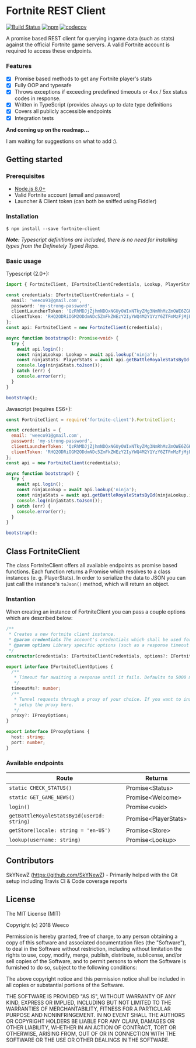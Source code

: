 # Fortnite REST Client

[![Build Status](https://travis-ci.org/weeco/fortnite-client.svg?branch=master)](https://travis-ci.org/weeco/fortnite-client)
[![npm](https://img.shields.io/npm/v//fortnite-client.svg)](https://www.npmjs.com/package/fortnite-client)
[![codecov](https://codecov.io/gh/weeco/fortnite-client/branch/master/graph/badge.svg)](https://codecov.io/gh/weeco/fortnite-client)

A promise based REST client for querying ingame data (such as stats) against the official Fortnite game servers. A valid Fortnite account is required to access these endpoints.

### Features

- [x] Promise based methods to get any Fortnite player's stats
- [x] Fully OOP and typesafe
- [x] Throws exceptions if exceeding predefined timeouts or 4xx / 5xx status codes in response.
- [x] Written in TypeScript (provides always up to date type definitions
- [x] Covers all publicly accessible endpoints
- [x] Integration tests

**And coming up on the roadmap...**

I am waiting for suggestions on what to add :).

## Getting started
### Prerequisites
- [Node.js 8.0+](http://nodejs.org)
- Valid Fortnite account (email and password)
- Launcher & Client token (can both be sniffed using Fiddler)

### Installation
`$ npm install --save fortnite-client`

_**Note:** Typescript definitions are included, there is no need for installing types from the Definetely Typed Repo._

### Basic usage
Typescript (2.0+):

```typescript
import { FortniteClient, IFortniteClientCredentials, Lookup, PlayerStats } from 'fortnite-client';

const credentials: IFortniteClientCredentials = {
  email: 'weeco91@gmail.com',
  password: 'my-strong-password',
  clientLauncherToken: 'QzRhMDJjZjhmNDQxNGUyOWIxNTkyZMg3NmRhMzZmOWE6ZGHhZmJjY2M3Mzc3NDUwMzlkZmZlNTNkOTRmYzc2Y2Y=',
  clientToken: 'RHQ2ODRiOGM2ODdmNDc5ZmFkZWEzY2IyYWQ4M2Y1YzY6ZTFmMzFjMjExZjI9NDEzMTg2MjYyZDM3YTEzZuM4NGQ='
};
const api: FortniteClient = new FortniteClient(credentials);

async function bootstrap(): Promise<void> {
  try {
    await api.login();
    const ninjaLookup: Lookup = await api.lookup('ninja');
    const ninjaStats: PlayerStats = await api.getBattleRoyaleStatsById(ninjaLookup.id);
    console.log(ninjaStats.toJson());
  } catch (err) {
    console.error(err);
  }
}

bootstrap();
```

Javascript (requires ES6+):

```javascript
const FortniteClient = require('fortnite-client').FortniteClient;

const credentials = {
  email: 'weeco91@gmail.com',
  password: 'my-strong-password',
  clientLauncherToken: 'QzRhMDJjZjhmNDQxNGUyOWIxNTkyZMg3NmRhMzZmOWE6ZGHhZmJjY2M3Mzc3NDUwMzlkZmZlNTNkOTRmYzc2Y2Y=',
  clientToken: 'RHQ2ODRiOGM2ODdmNDc5ZmFkZWEzY2IyYWQ4M2Y1YzY6ZTFmMzFjMjExZjI9NDEzMTg2MjYyZDM3YTEzZuM4NGQ='
};
const api = new FortniteClient(credentials);

async function bootstrap() {
  try {
    await api.login();
    const ninjaLookup = await api.lookup('ninja');
    const ninjaStats = await api.getBattleRoyaleStatsById(ninjaLookup.id);
    console.log(ninjaStats.toJson());
  } catch (err) {
    console.error(err);
  }
}

bootstrap();
```

## Class FortniteClient
The class FortniteClient offers all available endpoints as promise based functions. Each function returns a Promise which resolves to a class instances (e. g. PlayerStats). In order to serialize the data to JSON you can just call the instance's `toJson()` method, which will return an object.

### Instantion
When creating an instance of FortniteClient you can pass a couple options which are described below:

```typescript
/**
 * Creates a new fortnite client instance.
 * @param credentials The account's credentials which shall be used for the REST requests.
 * @param options Library specific options (such as a response timeout until it throws an exception).
 */
constructor(credentials: IFortniteClientCredentials, options?: IFortniteClientOptions);

export interface IFortniteClientOptions {
  /**
   * Timeout for awaiting a response until it fails. Defaults to 5000 milliseconds.
   */
  timeoutMs?: number;
  /**
   * Tunnel requests through a proxy of your choice. If you want to inspect requests with Fiddler you have to
   * setup the proxy here.
   */
  proxy?: IProxyOptions;
}

export interface IProxyOptions {
  host: string;
  port: number;
}

```

### Available endpoints

| Route                                                                                    | Returns                    |
|------------------------------------------------------------------------------------------|----------------------------|
| `static CHECK_STATUS()` | Promise\<Status> |
| `static GET_GAME_NEWS()` | Promise\<Welcome> |
| `login()` | Promise\<void> |
| `getBattleRoyaleStatsById(userId: string)` | Promise\<PlayerStats> |
| `getStore(locale: string = 'en-US')` | Promise\<Store> |
| `lookup(username: string)` | Promise\<Lookup> |




## Contributors
SkYNewZ (https://github.com/SkYNewZ) - Primarily helped with the Git setup including Travis CI & Code coverage reports

## License
The MIT License (MIT)

Copyright (c) 2018 Weeco

Permission is hereby granted, free of charge, to any person obtaining a copy of this software and associated documentation files (the "Software"), to deal in the Software without restriction, including without limitation the rights to use, copy, modify, merge, publish, distribute, sublicense, and/or sell copies of the Software, and to permit persons to whom the Software is furnished to do so, subject to the following conditions:

The above copyright notice and this permission notice shall be included in all copies or substantial portions of the Software.

THE SOFTWARE IS PROVIDED "AS IS", WITHOUT WARRANTY OF ANY KIND, EXPRESS OR IMPLIED, INCLUDING BUT NOT LIMITED TO THE WARRANTIES OF MERCHANTABILITY, FITNESS FOR A PARTICULAR PURPOSE AND NONINFRINGEMENT. IN NO EVENT SHALL THE AUTHORS OR COPYRIGHT HOLDERS BE LIABLE FOR ANY CLAIM, DAMAGES OR OTHER LIABILITY, WHETHER IN AN ACTION OF CONTRACT, TORT OR OTHERWISE, ARISING FROM, OUT OF OR IN CONNECTION WITH THE SOFTWARE OR THE USE OR OTHER DEALINGS IN THE SOFTWARE.
